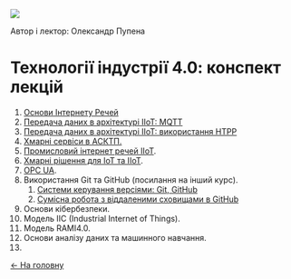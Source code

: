 ![](media/1.png)

Автор і лектор: Олександр Пупена 

# Технології індустрії 4.0: конспект лекцій

1. [Основи Інтернету Речей](intro.md)
2. [Передача даних в архітектурі IIoT: MQTT](MQTT.md)
3. [Передача даних в архітектурі IIoT: використання HTPP](HTTPAPI.md)
4. [Хмарні сервіси в АСКТП.](cloud.md)
5. [Промисловий інтернет речей IIoT](IIoT.md).
6. [Хмарні рішення для IoT та IIoT](cloudiot.md).
7. [OPC UA](OPC_UA.md).
8. Використання Git та GitHub (посилання на інший курс).
   1. [Системи керування версіями: Git, GitHub](https://pupenasan.github.io/ProgIngContrSystems/Лекц/Git.html)
   2. [Сумісна робота з віддаленими сховищами в GitHub](https://pupenasan.github.io/ProgIngContrSystems/Лекц/GitHub.html)
9. Основи кібербезпеки.
10. Модель IIC (Industrial Internet of Things).
11. Модель RAMI4.0.
12. Основи аналізу даних та машинного навчання.
13. 

[<- На головну](../)